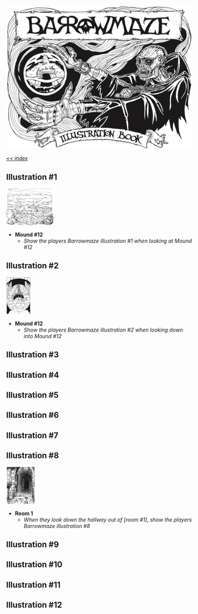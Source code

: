 ![Barrowmaze Illustration Book](./images/BIB-0.png)

[_<< index_](./index.md)

## Illustration #1

[<img src="/images/BIB-1.png" alt="Illustration #1" height="100"/>](./images/BIB-1.png)

- **Mound #12**
  - _Show the players Barrowmaze illustration #1 when looking at Mound #12_
                                      
## Illustration #2

[<img src="/images/BIB-2.png" alt="Illustration #2" height="100"/>](./images/BIB-2.png)

- **Mound #12**
  - _Show the players Barrowmaze illustration #2 when looking down into Mound #12_
                                      
## Illustration #3
<!-- [<img src="/images/BIB-3.png" alt="Illustration #3" height="100"/>](./images/BIB-3.png) -->
                                      
## Illustration #4

<!-- [<img src="/images/BIB-4.png" alt="Illustration #4" height="100"/>](./images/BIB-4.png) -->
                                      
## Illustration #5
                                      
<!-- [<img src="/images/BIB-5.png" alt="Illustration #5" height="100"/>](./images/BIB-5.png) -->
                                      
## Illustration #6
                                      
<!-- [<img src="/images/BIB-6.png" alt="Illustration #6" height="100"/>](./images/BIB-6.png) -->
                                      
## Illustration #7

<!-- [<img src="/images/BIB-7.png" alt="Illustration #7" height="100"/>](./images/BIB-7.png) -->
                                      
## Illustration #8

[<img src="/images/BIB-8.png" alt="Illustration #8" height="100"/>](./images/BIB-8.png)

- **Room 1**
  - _When they look down the hallway out of [room #1], show the players Barrowmaze illustration #8_
                                      
## Illustration #9
                                      
<!-- [<img src="/images/BIB-9.png" alt="Illustration #9" height="100"/>](./images/BIB-9.png) -->
                                      
## Illustration #10

<!-- [<img src="/images/BIB-10.png" alt="Illustration #10" height="100"/>](./images/BIB-10.png) -->
                                      
## Illustration #11
                                      
<!-- [<img src="/images/BIB-11.png" alt="Illustration #11" height="100"/>](./images/BIB-11.png) -->
                                      
## Illustration #12
                                      
<!-- [<img src="/images/BIB-12.png" alt="Illustration #12" height="100"/>](./images/BIB-12.png) -->
